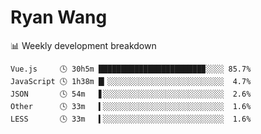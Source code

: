# Ryan Wang

 <!-- waka-box start -->
📊 Weekly development breakdown
```text
Vue.js     🕓 30h5m ███████████████████████▉░░░░ 85.7%
JavaScript 🕓 1h38m █▎░░░░░░░░░░░░░░░░░░░░░░░░░░  4.7%
JSON       🕓 54m   ▋░░░░░░░░░░░░░░░░░░░░░░░░░░░  2.6%
Other      🕓 33m   ▍░░░░░░░░░░░░░░░░░░░░░░░░░░░  1.6%
LESS       🕓 33m   ▍░░░░░░░░░░░░░░░░░░░░░░░░░░░  1.6%
```
<!-- Powered by https://github.com/YouEclipse/waka-box-go . -->
<!-- waka-box end -->